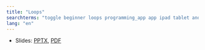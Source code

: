```yaml
---
title: "Loops"
searchterms: "toggle beginner loops programming_app app ipad tablet android"
lang: "en"
---
```

 <ul>
 <li class="ng-binding">Slides:
 <a href="translations/en-us/beginner/Loops.pptx">PPTX</a>,
 <a href="translations/en-us/beginner/Loops.pdf">PDF</a>
 </li>
 </ul>
